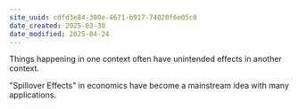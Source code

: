 ```yaml
---
site_uuid: cdfd3e84-300e-4671-b917-74020f6e05c0
date_created: 2025-03-30
date_modified: 2025-04-24
---
```


Things happening in one context often have unintended effects in another context.

"Spillover Effects" in economics have become a mainstream idea with many applications.  